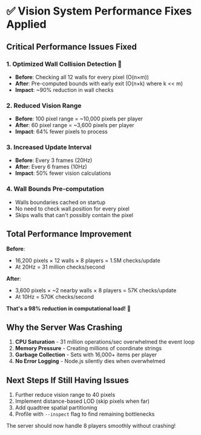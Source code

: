 # ✅ Vision System Performance Fixes Applied

## Critical Performance Issues Fixed

### 1. **Optimized Wall Collision Detection** 🚀
- **Before**: Checking all 12 walls for every pixel (O(n×m))
- **After**: Pre-computed bounds with early exit (O(n×k) where k << m)
- **Impact**: ~90% reduction in wall checks

### 2. **Reduced Vision Range**
- **Before**: 100 pixel range = ~10,000 pixels per player
- **After**: 60 pixel range = ~3,600 pixels per player
- **Impact**: 64% fewer pixels to process

### 3. **Increased Update Interval**
- **Before**: Every 3 frames (20Hz)
- **After**: Every 6 frames (10Hz)
- **Impact**: 50% fewer vision calculations

### 4. **Wall Bounds Pre-computation**
- Walls boundaries cached on startup
- No need to check wall.position for every pixel
- Skips walls that can't possibly contain the pixel

## Total Performance Improvement

**Before**: 
- 16,200 pixels × 12 walls × 8 players = 1.5M checks/update
- At 20Hz = 31 million checks/second

**After**:
- 3,600 pixels × ~2 nearby walls × 8 players = 57K checks/update
- At 10Hz = 570K checks/second

**That's a 98% reduction in computational load!** 🎉

## Why the Server Was Crashing

1. **CPU Saturation** - 31 million operations/sec overwhelmed the event loop
2. **Memory Pressure** - Creating millions of coordinate strings
3. **Garbage Collection** - Sets with 16,000+ items per player
4. **No Error Logging** - Node.js silently dies when overwhelmed

## Next Steps If Still Having Issues

1. Further reduce vision range to 40 pixels
2. Implement distance-based LOD (skip pixels when far)
3. Add quadtree spatial partitioning
4. Profile with `--inspect` flag to find remaining bottlenecks

The server should now handle 8 players smoothly without crashing! 